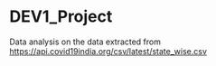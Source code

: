 # DEV1_Project

Data analysis on the data extracted from https://api.covid19india.org/csv/latest/state_wise.csv

